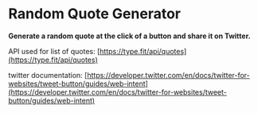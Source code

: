 # Random Quote Generator

**Generate a random quote at the click of a button and share it on Twitter.**

API used for list of quotes: [https://type.fit/api/quotes](https://type.fit/api/quotes)

twitter documentation: [https://developer.twitter.com/en/docs/twitter-for-websites/tweet-button/guides/web-intent](https://developer.twitter.com/en/docs/twitter-for-websites/tweet-button/guides/web-intent)
